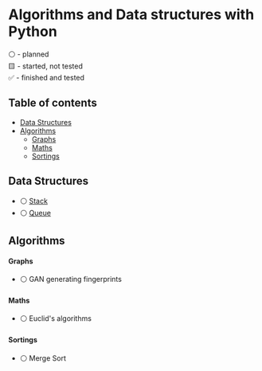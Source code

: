 # Algorithms and Data structures with Python  
:white_circle: - planned  
:yellow_square: - started, not tested  
:white_check_mark: - finished and tested  


## Table of contents
* [Data Structures](#data-structures)
* [Algorithms](#algorithms)
  * [Graphs](#graphs)
  * [Maths](#maths)
  * [Sortings](#sortings)

## Data Structures
* :white_circle: [Stack](https://github.com/xtbtds/Machine-Learning-Algorithms)
* :white_circle: [Queue](https://github.com/xtbtds/Machine-Learning-Algorithms)  

## Algorithms
#### Graphs
* :white_circle: GAN generating fingerprints
#### Maths
* :white_circle: Euclid's algorithms
#### Sortings
* :white_circle: Merge Sort
